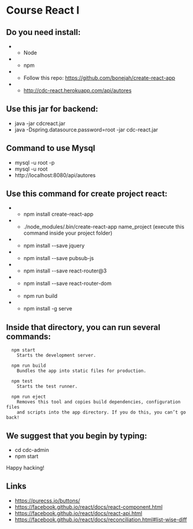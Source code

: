 # Course React I

## Do you need install:
* - Node
* - npm
* - Follow this repo: https://github.com/bonejah/create-react-app
* - http://cdc-react.herokuapp.com/api/autores

## Use this jar for backend:
* java -jar cdcreact.jar
* java -Dspring.datasource.password=root -jar cdc-react.jar

## Command to use Mysql
* mysql -u root -p
* mysql -u root
* http://localhost:8080/api/autores

## Use this command for create project react:
* - npm install create-react-app
* - ./node_modules/.bin/create-react-app name_project (execute this command inside your project folder)
* - npm install --save jquery
* - npm install --save pubsub-js
* - npm install --save react-router@3
* - npm install --save react-router-dom
* - npm run build
* - npm install -g serve

## Inside that directory, you can run several commands:
```
  npm start
    Starts the development server.

  npm run build
    Bundles the app into static files for production.

  npm test
    Starts the test runner.

  npm run eject
    Removes this tool and copies build dependencies, configuration files
    and scripts into the app directory. If you do this, you can’t go back!
```

## We suggest that you begin by typing:
  * cd cdc-admin
  * npm start

Happy hacking!

## Links
* https://purecss.io/buttons/
* https://facebook.github.io/react/docs/react-component.html
* https://facebook.github.io/react/docs/react-api.html
* https://facebook.github.io/react/docs/reconciliation.html#list-wise-diff